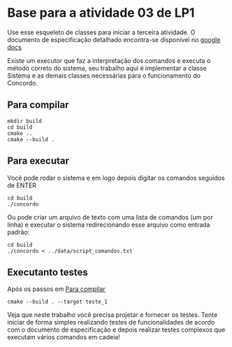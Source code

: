 # Base para a atividade 03 de LP1

Use esse esqueleto de classes para iniciar a terceira atividade. O documento de especificação detalhado encontra-se
disponível no [google docs](https://docs.google.com/document/d/1s4JKwg8HbIkrsXSfakeI5a9RZs6YNnzpK_w2Jp4tbQY/edit?usp=sharing)

Existe um executor que faz a interpretação dos comandos e executa o método correto do sistema, seu trabalho aqui é implementar
a classe Sistema e as demais classes necessárias para o funcionamento do Concordo.

## Para compilar

```console
mkdir build
cd build
cmake ..
cmake --build .
```

## Para executar
Você pode rodar o sistema e em logo depois digitar os comandos seguidos de ENTER
```console
cd build
./concordo
```

Ou pode criar um arquivo de texto com uma lista de comandos (um por linha) e executar o sistema redirecionando esse arquivo como entrada padrão:
```console
cd build
./concordo < ../data/script_comandos.txt
```

## Executanto testes

Após os passos em [Para compilar](#para-compilar)
```console
cmake --build . --target teste_1
```

Veja que neste trabalho você precisa projetar e fornecer os testes. Tente iniciar de forma simples realizando testes de funcionalidades de acordo
com o documento de especificação e depois realizar testes complexos que executam vários comandos em cadeia!